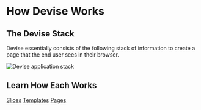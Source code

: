 # How Devise Works

## The Devise Stack

Devise essentially consists of the following stack of information to create a page that the end user sees in their browser.

![Devise application stack](https://github.com/devisephp/cms/raw/v2-dev/docs/imgs/stack-diagram.jpg "Devise Application stack")

## Learn How Each Works

[Slices](slices/README.md)
[Templates](templates/README.md)
[Pages](pages/README.md)
